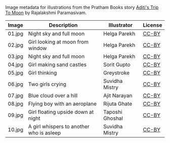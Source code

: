 Image metadata for illustrations from the Pratham Books story [Aditi's Trip To Moon](https://storyweaver.org.in/stories/2985-aditi-s-trip-to-moon) by Rajalakshmi Paramasivam.

Image | Description | Illustrator | License
----- | ----------- | ----------- | -------
01.jpg | Night sky and full moon | Helga Parekh | [CC-BY](https://creativecommons.org/licenses/by/4.0/)
02.jpg | Girl looking at moon from window | Helga Parekh | [CC-BY](https://creativecommons.org/licenses/by/4.0/)
03.jpg | Night sky and full moon | Helga Parekh | [CC-BY](https://creativecommons.org/licenses/by/4.0/)
04.jpg | Girl making sand castles | Sorit Gupto | [CC-BY](https://creativecommons.org/licenses/by/4.0/)
05.jpg | Girl thinking | Greystroke | [CC-BY](https://creativecommons.org/licenses/by/4.0/)
06.jpg | Two girls crying | Suvidha Mistry | [CC-BY](https://creativecommons.org/licenses/by/4.0/)
07.jpg | Blue cloud over a hill | Ajit Narayan | [CC-BY](https://creativecommons.org/licenses/by/4.0/)
08.jpg | Flying boy with an aeroplane | Rijuta Ghate | [CC-BY](https://creativecommons.org/licenses/by/4.0/)
09.jpg | Girl floating upside down at night | Taposhi Ghoshal | [CC-BY](https://creativecommons.org/licenses/by/4.0/)
10.jpg | A girl whispers to another who is asleep | Suvidha Mistry | [CC-BY](https://creativecommons.org/licenses/by/4.0/)
